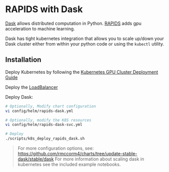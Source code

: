RAPIDS with Dask
===

[Dask](https://dask.org) allows distributed computation in Python.
[RAPIDS](https://rapids.ai/) adds gpu acceleration to machine learning.


Dask has tight kubernetes integration that allows you to scale up/down your Dask cluster either from within your python code or using the `kubectl` utility.

## Installation

Deploy Kubernetes by following the [Kubernetes GPU Cluster Deployment Guide](kubernetes-cluster.md)

Deploy the [LoadBalancer](ingress.md#on-prem-loadbalancer)

Deploy Dask:

```sh
# Optionally, Modify chart configuration
vi config/helm/rapids-dask.yml

# Optionally, modify the K8S resources
vi config/helm/rapids-dask-svc.yml

# Deploy
./scripts/k8s_deploy_rapids_dask.sh
```

> For more configuration options, see: https://github.com/rmccorm4/charts/tree/update-stable-dask/stable/dask
> For more information about scaling dask in kubernetes see the included example notebooks.
